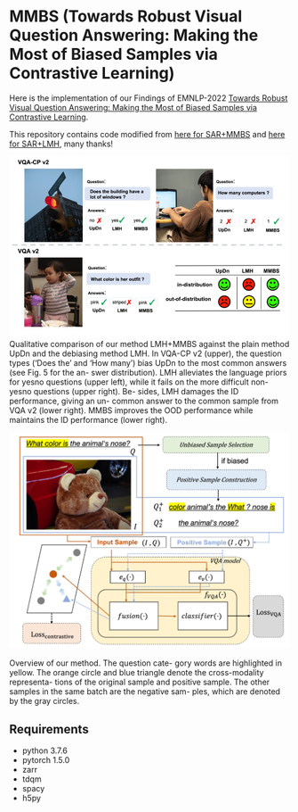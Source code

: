 # MMBS (Towards Robust Visual Question Answering: Making the Most of Biased Samples via Contrastive Learning)

Here is the implementation of our Findings of EMNLP-2022 [Towards Robust Visual Question Answering: Making the Most of Biased Samples via Contrastive Learning](https://openreview.net/forum?id=yoOxlNY0eI1). 

This repository contains code modified from [here for SAR+MMBS](https://github.com/PhoebusSi/SAR/) and [here for SAR+LMH](https://github.com/chrisc36/bottom-up-attention-vqa), many thanks!

![image](https://github.com/PhoebusSi/MMBS/blob/main/qualitativeComparison.jpg)
Qualitative comparison of our method LMH+MMBS against the plain method UpDn and the debiasing method LMH. In VQA-CP v2 (upper), the question types (‘Does the’ and ‘How many’) bias UpDn to the most common answers (see Fig. 5 for the an- swer distribution). LMH alleviates the language priors for yesno questions (upper left), while it fails on the more difficult non-yesno questions (upper right). Be- sides, LMH damages the ID performance, giving an un- common answer to the common sample from VQA v2 (lower right). MMBS improves the OOD performance while maintains the ID performance (lower right).


![image](https://github.com/PhoebusSi/MMBS/blob/main/MMBS-model.jpg)

Overview of our method. The question cate- gory words are highlighted in yellow. The orange circle and blue triangle denote the cross-modality representa- tions of the original sample and positive sample. The other samples in the same batch are the negative sam- ples, which are denoted by the gray circles.

## Requirements
* python 3.7.6
* pytorch 1.5.0
* zarr
* tdqm
* spacy
* h5py
